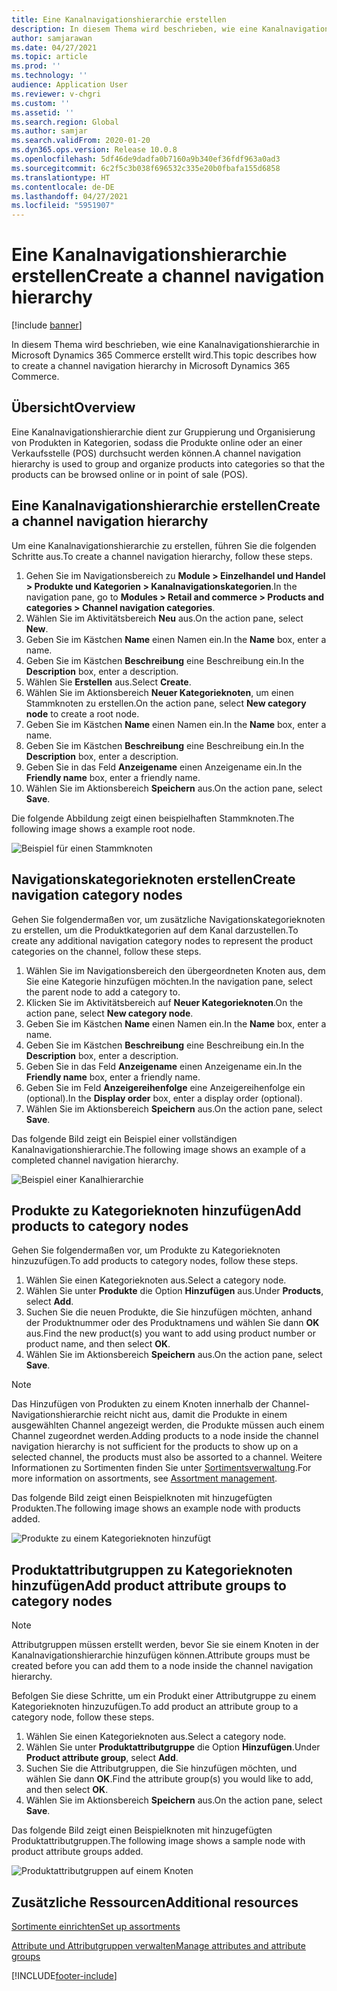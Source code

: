 ```yaml
---
title: Eine Kanalnavigationshierarchie erstellen
description: In diesem Thema wird beschrieben, wie eine Kanalnavigationshierarchie in Microsoft Dynamics 365 Commerce erstellt wird.
author: samjarawan
ms.date: 04/27/2021
ms.topic: article
ms.prod: ''
ms.technology: ''
audience: Application User
ms.reviewer: v-chgri
ms.custom: ''
ms.assetid: ''
ms.search.region: Global
ms.author: samjar
ms.search.validFrom: 2020-01-20
ms.dyn365.ops.version: Release 10.0.8
ms.openlocfilehash: 5df46de9dadfa0b7160a9b340ef36fdf963a0ad3
ms.sourcegitcommit: 6c2f5c3b038f696532c335e20b0fbafa155d6858
ms.translationtype: HT
ms.contentlocale: de-DE
ms.lasthandoff: 04/27/2021
ms.locfileid: "5951907"
---
```

# <a name="create-a-channel-navigation-hierarchy"></a><span data-ttu-id="94738-103">Eine Kanalnavigationshierarchie erstellen</span><span class="sxs-lookup"><span data-stu-id="94738-103">Create a channel navigation hierarchy</span></span>


[!include [banner](includes/banner.md)]

<span data-ttu-id="94738-104">In diesem Thema wird beschrieben, wie eine Kanalnavigationshierarchie in Microsoft Dynamics 365 Commerce erstellt wird.</span><span class="sxs-lookup"><span data-stu-id="94738-104">This topic describes how to create a channel navigation hierarchy in Microsoft Dynamics 365 Commerce.</span></span>

## <a name="overview"></a><span data-ttu-id="94738-105">Übersicht</span><span class="sxs-lookup"><span data-stu-id="94738-105">Overview</span></span>

<span data-ttu-id="94738-106">Eine Kanalnavigationshierarchie dient zur Gruppierung und Organisierung von Produkten in Kategorien, sodass die Produkte online oder an einer Verkaufsstelle (POS) durchsucht werden können.</span><span class="sxs-lookup"><span data-stu-id="94738-106">A channel navigation hierarchy is used to group and organize products into categories so that the products can be browsed online or in point of sale (POS).</span></span>

## <a name="create-a-channel-navigation-hierarchy"></a><span data-ttu-id="94738-107">Eine Kanalnavigationshierarchie erstellen</span><span class="sxs-lookup"><span data-stu-id="94738-107">Create a channel navigation hierarchy</span></span>

<span data-ttu-id="94738-108">Um eine Kanalnavigationshierarchie zu erstellen, führen Sie die folgenden Schritte aus.</span><span class="sxs-lookup"><span data-stu-id="94738-108">To create a channel navigation hierarchy, follow these steps.</span></span>

1. <span data-ttu-id="94738-109">Gehen Sie im Navigationsbereich zu **Module \> Einzelhandel und Handel \> Produkte und Kategorien \> Kanalnavigationskategorien**.</span><span class="sxs-lookup"><span data-stu-id="94738-109">In the navigation pane, go to **Modules \> Retail and commerce \> Products and categories \> Channel navigation categories**.</span></span>
1. <span data-ttu-id="94738-110">Wählen Sie im Aktivitätsbereich **Neu** aus.</span><span class="sxs-lookup"><span data-stu-id="94738-110">On the action pane, select **New**.</span></span>
1. <span data-ttu-id="94738-111">Geben Sie im Kästchen **Name** einen Namen ein.</span><span class="sxs-lookup"><span data-stu-id="94738-111">In the **Name** box, enter a name.</span></span>
1. <span data-ttu-id="94738-112">Geben Sie im Kästchen **Beschreibung** eine Beschreibung ein.</span><span class="sxs-lookup"><span data-stu-id="94738-112">In the **Description** box, enter a description.</span></span>
1. <span data-ttu-id="94738-113">Wählen Sie **Erstellen** aus.</span><span class="sxs-lookup"><span data-stu-id="94738-113">Select **Create**.</span></span>
1. <span data-ttu-id="94738-114">Wählen Sie im Aktionsbereich **Neuer Kategorieknoten**, um einen Stammknoten zu erstellen.</span><span class="sxs-lookup"><span data-stu-id="94738-114">On the action pane, select **New category node** to create a root node.</span></span>
1. <span data-ttu-id="94738-115">Geben Sie im Kästchen **Name** einen Namen ein.</span><span class="sxs-lookup"><span data-stu-id="94738-115">In the **Name** box, enter a name.</span></span>
1. <span data-ttu-id="94738-116">Geben Sie im Kästchen **Beschreibung** eine Beschreibung ein.</span><span class="sxs-lookup"><span data-stu-id="94738-116">In the **Description** box, enter a description.</span></span>
1. <span data-ttu-id="94738-117">Geben Sie in das Feld **Anzeigename** einen Anzeigename ein.</span><span class="sxs-lookup"><span data-stu-id="94738-117">In the **Friendly name** box, enter a friendly name.</span></span>
1. <span data-ttu-id="94738-118">Wählen Sie im Aktionsbereich **Speichern** aus.</span><span class="sxs-lookup"><span data-stu-id="94738-118">On the action pane, select **Save**.</span></span>

<span data-ttu-id="94738-119">Die folgende Abbildung zeigt einen beispielhaften Stammknoten.</span><span class="sxs-lookup"><span data-stu-id="94738-119">The following image shows a example root node.</span></span>

![Beispiel für einen Stammknoten](media/create-channel-hierarchy-1.png)

## <a name="create-navigation-category-nodes"></a><span data-ttu-id="94738-121">Navigationskategorieknoten erstellen</span><span class="sxs-lookup"><span data-stu-id="94738-121">Create navigation category nodes</span></span>

<span data-ttu-id="94738-122">Gehen Sie folgendermaßen vor, um zusätzliche Navigationskategorieknoten zu erstellen, um die Produktkategorien auf dem Kanal darzustellen.</span><span class="sxs-lookup"><span data-stu-id="94738-122">To create any additional navigation category nodes to represent the product categories on the channel, follow these steps.</span></span>

1. <span data-ttu-id="94738-123">Wählen Sie im Navigationsbereich den übergeordneten Knoten aus, dem Sie eine Kategorie hinzufügen möchten.</span><span class="sxs-lookup"><span data-stu-id="94738-123">In the navigation pane, select the parent node to add a category to.</span></span>
1. <span data-ttu-id="94738-124">Klicken Sie im Aktivitätsbereich auf **Neuer Kategorieknoten**.</span><span class="sxs-lookup"><span data-stu-id="94738-124">On the action pane, select **New category node**.</span></span>
1. <span data-ttu-id="94738-125">Geben Sie im Kästchen **Name** einen Namen ein.</span><span class="sxs-lookup"><span data-stu-id="94738-125">In the **Name** box, enter a name.</span></span>
1. <span data-ttu-id="94738-126">Geben Sie im Kästchen **Beschreibung** eine Beschreibung ein.</span><span class="sxs-lookup"><span data-stu-id="94738-126">In the **Description** box, enter a description.</span></span>
1. <span data-ttu-id="94738-127">Geben Sie in das Feld **Anzeigename** einen Anzeigename ein.</span><span class="sxs-lookup"><span data-stu-id="94738-127">In the **Friendly name** box, enter a friendly name.</span></span>
1. <span data-ttu-id="94738-128">Geben Sie im Feld **Anzeigereihenfolge** eine Anzeigereihenfolge ein (optional).</span><span class="sxs-lookup"><span data-stu-id="94738-128">In the **Display order** box, enter a display order (optional).</span></span>
1. <span data-ttu-id="94738-129">Wählen Sie im Aktionsbereich **Speichern** aus.</span><span class="sxs-lookup"><span data-stu-id="94738-129">On the action pane, select **Save**.</span></span>

<span data-ttu-id="94738-130">Das folgende Bild zeigt ein Beispiel einer vollständigen Kanalnavigationshierarchie.</span><span class="sxs-lookup"><span data-stu-id="94738-130">The following image shows an example of a completed channel navigation hierarchy.</span></span>

![Beispiel einer Kanalhierarchie](media/create-channel-hierarchy-2.png)

## <a name="add-products-to-category-nodes"></a><span data-ttu-id="94738-132">Produkte zu Kategorieknoten hinzufügen</span><span class="sxs-lookup"><span data-stu-id="94738-132">Add products to category nodes</span></span>

<span data-ttu-id="94738-133">Gehen Sie folgendermaßen vor, um Produkte zu Kategorieknoten hinzuzufügen.</span><span class="sxs-lookup"><span data-stu-id="94738-133">To add products to category nodes, follow these steps.</span></span>

1. <span data-ttu-id="94738-134">Wählen Sie einen Kategorieknoten aus.</span><span class="sxs-lookup"><span data-stu-id="94738-134">Select a category node.</span></span>
1. <span data-ttu-id="94738-135">Wählen Sie unter **Produkte** die Option **Hinzufügen** aus.</span><span class="sxs-lookup"><span data-stu-id="94738-135">Under **Products**, select **Add**.</span></span>
1. <span data-ttu-id="94738-136">Suchen Sie die neuen Produkte, die Sie hinzufügen möchten, anhand der Produktnummer oder des Produktnamens und wählen Sie dann **OK** aus.</span><span class="sxs-lookup"><span data-stu-id="94738-136">Find the new product(s) you want to add using product number or product name, and then select **OK**.</span></span>
1. <span data-ttu-id="94738-137">Wählen Sie im Aktionsbereich **Speichern** aus.</span><span class="sxs-lookup"><span data-stu-id="94738-137">On the action pane, select **Save**.</span></span>

> [!NOTE]
> <span data-ttu-id="94738-138">Das Hinzufügen von Produkten zu einem Knoten innerhalb der Channel-Navigationshierarchie reicht nicht aus, damit die Produkte in einem ausgewählten Channel angezeigt werden, die Produkte müssen auch einem Channel zugeordnet werden.</span><span class="sxs-lookup"><span data-stu-id="94738-138">Adding products to a node inside the channel navigation hierarchy is not sufficient for the products to show up on a selected channel, the products must also be assorted to a channel.</span></span> <span data-ttu-id="94738-139">Weitere Informationen zu Sortimenten finden Sie unter [Sortimentsverwaltung](assortments.md).</span><span class="sxs-lookup"><span data-stu-id="94738-139">For more information on assortments, see [Assortment management](assortments.md).</span></span>

<span data-ttu-id="94738-140">Das folgende Bild zeigt einen Beispielknoten mit hinzugefügten Produkten.</span><span class="sxs-lookup"><span data-stu-id="94738-140">The following image shows an example node with products added.</span></span>

![Produkte zu einem Kategorieknoten hinzufügt](media/create-channel-hierarchy-3.png)

## <a name="add-product-attribute-groups-to-category-nodes"></a><span data-ttu-id="94738-142">Produktattributgruppen zu Kategorieknoten hinzufügen</span><span class="sxs-lookup"><span data-stu-id="94738-142">Add product attribute groups to category nodes</span></span>

> [!NOTE]
> <span data-ttu-id="94738-143">Attributgruppen müssen erstellt werden, bevor Sie sie einem Knoten in der Kanalnavigationshierarchie hinzufügen können.</span><span class="sxs-lookup"><span data-stu-id="94738-143">Attribute groups must be created before you can add them to a node inside the channel navigation hierarchy.</span></span>

<span data-ttu-id="94738-144">Befolgen Sie diese Schritte, um ein Produkt einer Attributgruppe zu einem Kategorieknoten hinzuzufügen.</span><span class="sxs-lookup"><span data-stu-id="94738-144">To add product an attribute group to a category node, follow these steps.</span></span>

1. <span data-ttu-id="94738-145">Wählen Sie einen Kategorieknoten aus.</span><span class="sxs-lookup"><span data-stu-id="94738-145">Select a category node.</span></span>
1. <span data-ttu-id="94738-146">Wählen Sie unter **Produktattributgruppe** die Option **Hinzufügen**.</span><span class="sxs-lookup"><span data-stu-id="94738-146">Under **Product attribute group**, select **Add**.</span></span>
1. <span data-ttu-id="94738-147">Suchen Sie die Attributgruppen, die Sie hinzufügen möchten, und wählen Sie dann **OK**.</span><span class="sxs-lookup"><span data-stu-id="94738-147">Find the attribute group(s) you would like to add, and then select **OK**.</span></span>
1. <span data-ttu-id="94738-148">Wählen Sie im Aktionsbereich **Speichern** aus.</span><span class="sxs-lookup"><span data-stu-id="94738-148">On the action pane, select **Save**.</span></span>

<span data-ttu-id="94738-149">Das folgende Bild zeigt einen Beispielknoten mit hinzugefügten Produktattributgruppen.</span><span class="sxs-lookup"><span data-stu-id="94738-149">The following image shows a sample node with product attribute groups added.</span></span>

![Produktattributgruppen auf einem Knoten](media/create-channel-hierarchy-4.png)

## <a name="additional-resources"></a><span data-ttu-id="94738-151">Zusätzliche Ressourcen</span><span class="sxs-lookup"><span data-stu-id="94738-151">Additional resources</span></span>

[<span data-ttu-id="94738-152">Sortimente einrichten</span><span class="sxs-lookup"><span data-stu-id="94738-152">Set up assortments</span></span>](set-up-assortments.md)

[<span data-ttu-id="94738-153">Attribute und Attributgruppen verwalten</span><span class="sxs-lookup"><span data-stu-id="94738-153">Manage attributes and attribute groups</span></span>](attribute-attributegroups-lifecycle.md)


[!INCLUDE[footer-include](../includes/footer-banner.md)]
